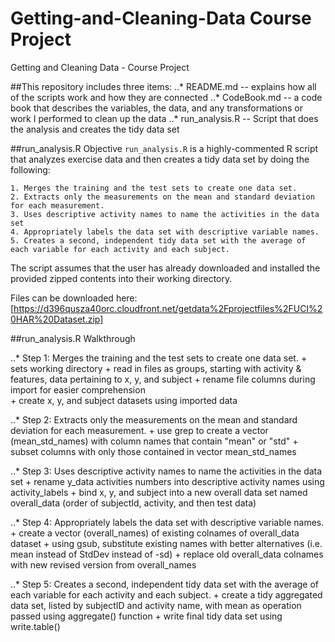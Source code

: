# Getting-and-Cleaning-Data Course Project
Getting and Cleaning Data - Course Project

##This repository includes three items:
..* README.md -- explains how all of the scripts work and how they are connected
..* CodeBook.md --  a code book that describes the variables, the data, and any transformations or work I performed to clean up the data 
..* run_analysis.R -- Script that does the analysis and creates the tidy data set

##run_analysis.R Objective
`run_analysis.R` is a highly-commented R script that analyzes exercise data and then creates a tidy data set by doing the following:

	1. Merges the training and the test sets to create one data set.
	2. Extracts only the measurements on the mean and standard deviation for each measurement.
	3. Uses descriptive activity names to name the activities in the data set
	4. Appropriately labels the data set with descriptive variable names.
	5. Creates a second, independent tidy data set with the average of each variable for each activity and each subject.

The script assumes that the user has already downloaded and installed the provided zipped contents into their working directory.

Files can be downloaded here: [https://d396qusza40orc.cloudfront.net/getdata%2Fprojectfiles%2FUCI%20HAR%20Dataset.zip]

##run_analysis.R Walkthrough

..* Step 1: Merges the training and the test sets to create one data set.
    + sets working directory 
    + read in files as groups, starting with activity & features, data pertaining to x, y, and subject
    + rename file columns during import for easier comprehension  
    + create x, y, and subject datasets using imported data

..*  Step 2: Extracts only the measurements on the mean and standard deviation for each measurement.
    + use grep to create a vector (mean_std_names) with column names  that contain "mean" or "std"
    + subset columns with only those contained in vector mean_std_names

..*  Step 3: Uses descriptive activity names to name the activities in the data set
    + rename y_data activities numbers into descriptive activity names using activity_labels
    + bind x, y, and subject into a new overall data set named overall_data (order of subjectId, activity, and then test data)

..*  Step 4: Appropriately labels the data set with descriptive variable names.
    + create a vector (overall_names) of existing colnames of overall_data dataset
    + using gsub, substitute existing names with better alternatives (i.e. mean instead of StdDev instead of -sd)
    + replace old overall_data colnames with new revised version from overall_names

..*  Step 5: Creates a second, independent tidy data set with the average of each variable for each activity and each subject.
    + create a tidy aggregated data set, listed by subjectID and activity name, with mean as operation passed using aggregate() function
    + write final tidy data set using write.table()

